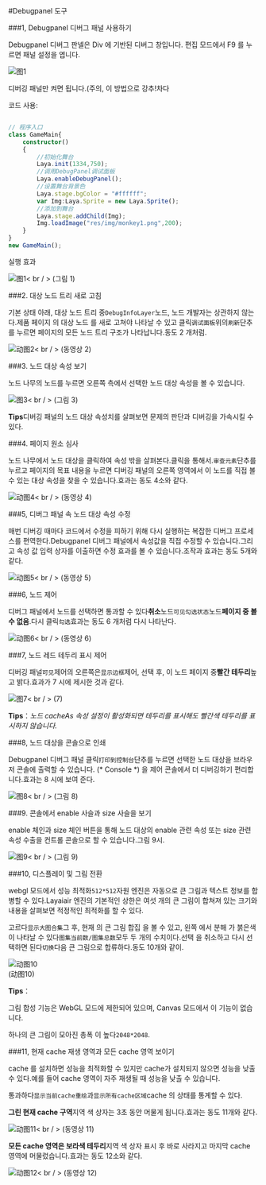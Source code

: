#Debugpanel 도구

###1, Debugpanel 디버그 패널 사용하기

Debugpanel 디버그 판넬은 Div 에 기반된 디버그 창입니다. 편집 모드에서 F9 를 누르면 패널 설정을 엽니다.

![图1](img/debug.png)

디버깅 패널만 켜면 됩니다.(주의, 이 방법으로 강추!차다

코드 사용:




```typescript

// 程序入口
class GameMain{
    constructor()
    {
        //初始化舞台
        Laya.init(1334,750);
        //调用DebugPanel调试面板
        Laya.enableDebugPanel();
        //设置舞台背景色
        Laya.stage.bgColor = "#ffffff";
        var Img:Laya.Sprite = new Laya.Sprite();
        //添加到舞台
        Laya.stage.addChild(Img);
        Img.loadImage("res/img/monkey1.png",200);
    }
}
new GameMain();
```




실행 효과

![图1](img/1.png)< br / > (그림 1)



###2. 대상 노드 트리 새로 고침

기본 상태 아래, 대상 노드 트리 중`DebugInfoLayer`노드, 노드 개발자는 상관하지 않는다.제품 페이지 의 대상 노드 를 새로 고쳐야 나타날 수 있고 클릭`调试面板`위의`刷新`단추를 누르면 페이지의 모든 노드 트리 구조가 나타납니다.동도 2 개처럼.

![动图2](img/2.gif)< br / > (동영상 2)



###3. 노드 대상 속성 보기

노드 나무의 노드를 누르면 오른쪽 측에서 선택한 노드 대상 속성을 볼 수 있습니다.

![图3](img/3.png)< br / > (그림 3)

**Tips**디버깅 패널의 노드 대상 속성치를 살펴보면 문제의 판단과 디버깅을 가속시킬 수 있다.



###4. 페이지 원소 심사

노드 나무에서 노드 대상을 클릭하여 속성 밖을 살펴본다.클릭을 통해서.`审查元素`단추를 누르고 페이지의 목표 내용을 누르면 디버깅 패널의 오른쪽 영역에서 이 노드를 직접 볼 수 있는 대상 속성을 찾을 수 있습니다.효과는 동도 4소와 같다.

![动图4](img/4.gif)< br / > (동영상 4)





###5, 디버그 패널 속 노드 대상 속성 수정

매번 디버깅 때마다 코드에서 수정을 피하기 위해 다시 실행하는 복잡한 디버그 프로세스를 편역한다.Debugpanel 디버그 패널에서 속성값을 직접 수정할 수 있습니다.그리고 속성 값 입력 상자를 이출하면 수정 효과를 볼 수 있습니다.조작과 효과는 동도 5개와 같다.

![动图5](img/5.gif)< br / > (동영상 5)



###6, 노드 제어

디버그 패널에서 노드를 선택하면 통과할 수 있다**취소**노드`可见勾选状态`노드**페이지 중 볼 수 없음**.다시 클릭`勾选`효과는 동도 6 개처럼 다시 나타난다.

![动图6](img/6.gif)< br / > (동영상 6)





###7, 노드 레드 테두리 표시 제어

디버깅 패널`可见`제어의 오른쪽은`显示边框`제어, 선택 후, 이 노드 페이지 중**빨간 테두리**높고 밝다.효과가 7 시에 제시한 것과 같다.

![图7](img/7.png)< br / > (7)

**Tips**：*노드 cacheAs 속성 설정이 활성화되면 테두리를 표시해도 빨간색 테두리를 표시하지 않습니다.*



###8, 노드 대상을 콘솔으로 인쇄

Debugpanel 디버그 패널 클릭`打印到控制台`단추를 누르면 선택한 노드 대상을 브라우저 콘솔에 출력할 수 있습니다. (* Console *) 을 제어 콘솔에서 더 디버깅하기 편리합니다.효과는 8 시에 보여 준다.

![图8](img/8.png)< br / > (그림 8)



###9. 콘솔에서 enable 사슬과 size 사슬을 보기

enable 체인과 size 체인 버튼을 통해 노드 대상의 enable 관련 속성 또는 size 관련 속성 수출을 컨트롤 콘솔으로 할 수 있습니다.그림 9시.

![图9](img/9.png)< br / > (그림 9)



###10, 디스플레이 및 그림 전환

webgl 모드에서 성능 최적화`512*512`자원 엔진은 자동으로 큰 그림과 텍스트 정보를 합병할 수 있다.Layaiair 엔진의 기본적인 상한은 여섯 개의 큰 그림이 합쳐져 있는 크기와 내용을 살펴보면 적정적인 최적화를 할 수 있다.

고르다`显示大图合集`그 후, 현재 의 큰 그림 합집 을 볼 수 있고, 왼쪽 에서 분해 가 붉은색 이 나타날 수 있다`图集当前数/图集总数`모두 두 개의 수치이다.선택 을 취소하고 다시 선택하면 된다`切换`다음 큰 그림으로 합류하다.동도 10개와 같이.

![动图10](img/10.gif) <br /> (动图10)


**Tips**：

그림 합성 기능은 WebGL 모드에 제한되어 있으며, Canvas 모드에서 이 기능이 없습니다.

하나의 큰 그림이 모아진 총폭 이 높다`2048*2048`.





###11, 현재 cache 재생 영역과 모든 cache 영역 보이기

cache 를 설치하면 성능을 최적화할 수 있지만 cache가 설치되지 않으면 성능을 낮출 수 있다.예를 들어 cache 영역이 자주 재생될 때 성능을 낮출 수 있습니다.

통과하다`显示当前cache重绘`과`显示所有cache区域`cache 의 상태를 통계할 수 있다.

**그린 현재 cache 구역**지역 색 상자는 3초 동안 머물게 됩니다.효과는 동도 11개와 같다.

![动图11](img/11.gif)< br / > (동영상 11)


**모든 cache 영역은 보라색 테두리**지역 색 상자 표시 후 바로 사라지고 마지막 cache 영역에 머물렀습니다.효과는 동도 12소와 같다.

![动图12](img/12.gif)< br / > (동영상 12)














 

